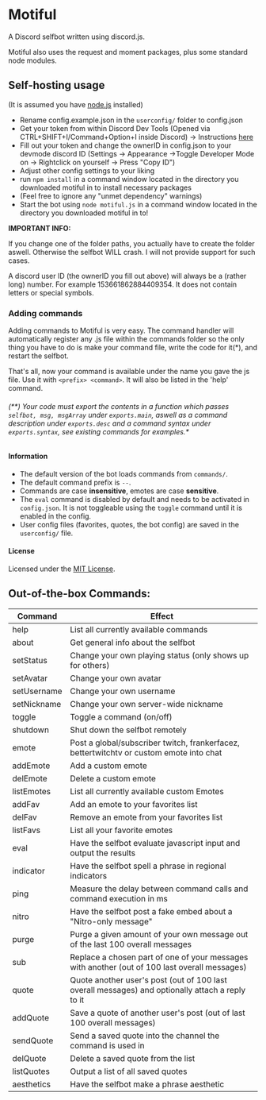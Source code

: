 # Motiful
A Discord selfbot written using discord.js.

Motiful also uses the request and moment packages, plus some standard node modules.

## Self-hosting usage
(It is assumed you have [node.js](https://nodejs.org/en/) installed)

- Rename config.example.json in the `userconfig/` folder to config.json
- Get your token from within Discord Dev Tools (Opened via CTRL+SHIFT+I/Command+Option+I inside Discord) -> Instructions [here](http://i.imgur.com/OhBVCoA.png)
- Fill out your token and change the ownerID in config.json to your devmode discord ID (Settings -> Appearance ->Toggle Developer Mode on -> Rightclick on yourself -> Press "Copy ID")
- Adjust other config settings to your liking 
- run ``npm install`` in a command window located in the directory you downloaded motiful in to install necessary packages
- (Feel free to ignore any "unmet dependency" warnings)
- Start the bot using ``node motiful.js`` in a command window located in the directory you downloaded motiful in to!

**IMPORTANT INFO:**

If you change one of the folder paths, you actually have to create the folder aswell. 
Otherwise the selfbot WILL crash. I will not provide support for such cases.

A discord user ID (the ownerID you fill out above) will always be a (rather long) number. For example 153661862884409354. It does not contain letters or special symbols.

### Adding commands
Adding commands to Motiful is very easy. The command handler will automatically register any .js file within the commands folder so
the only thing you have to do is make your command file, write the code for it(*), and restart the selfbot. 

That's all, now your command is available under the name you gave the js file. 
Use it with ``<prefix> <command>``. It will also be listed in the 'help' command.

###### (**) Your code must export the contents in a function which passes ``selfbot, msg, msgArray`` under ``exports.main``, aswell as a command description under ``exports.desc`` and a command syntax under ``exports.syntax``, see existing commands for examples.*

#### Information
- The default version of the bot loads commands from ``commands/``.
- The default command prefix is ``--``.
- Commands are case **insensitive**, emotes are case **sensitive**.
- The ``eval`` command is disabled by default and needs to be activated in ``config.json``. It is not toggleable using the ``toggle`` command until it is enabled in the config.
- User config files (favorites, quotes, the bot config) are saved in the ``userconfig/`` file.

#### License

Licensed under the [MIT License](https://github.com/robflop/motiful/blob/master/LICENSE.md).

## Out-of-the-box Commands:
| Command     	| Effect                                                                                    	    |
|-------------	|-------------------------------------------------------------------------------------------------	|
| help        	| List all currently available commands                                                          	|
| about       	| Get general info about the selfbot                                                               	|
| setStatus     | Change your own playing status (only shows up for others)                                       	|
| setAvatar   	| Change your own avatar                                                                           	|
| setUsername   | Change your own username                                                                         	|
| setNickname   | Change your own server-wide nickname                                                              |
| toggle        | Toggle a command (on/off)                                                                         |
| shutdown    	| Shut down the selfbot remotely                                                                  	|
| emote         | Post a global/subscriber twitch, frankerfacez, bettertwitchtv or custom emote into chat           |
| addEmote      | Add a custom emote                                                                                |
| delEmote      | Delete a custom emote                                                                             |
| listEmotes    | List all currently available custom Emotes                                                        |
| addFav        | Add an emote to your favorites list                                                               |
| delFav        | Remove an emote from your favorites list                                                          |
| listFavs      | List all your favorite emotes                                                                     |
| eval          | Have the selfbot evaluate javascript input and output the results                                 |
| indicator     | Have the selfbot spell a phrase in regional indicators                                            |
| ping          | Measure the delay between command calls and command execution in ms                               |
| nitro         | Have the selfbot post a fake embed about a "Nitro-only message"                                   |
| purge         | Purge a given amount of your own message out of the last 100 overall messages                     |
| sub           | Replace a chosen part of one of your messages with another (out of 100 last overall messages)     |
| quote         | Quote another user's post (out of 100 last overall messages) and optionally attach a reply to it  |
| addQuote      | Save a quote of another user's post (out of last 100 overall messages)                            |
| sendQuote     | Send a saved quote into the channel the command is used in                                        |
| delQuote      | Delete a saved quote from the list                                                                |
| listQuotes    | Output a list of all saved quotes                                                                 |
| aesthetics    | Have the selfbot make a phrase aesthetic